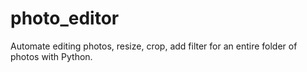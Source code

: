 # photo_editor
Automate editing photos, resize, crop, add filter for an entire folder of photos with Python.
